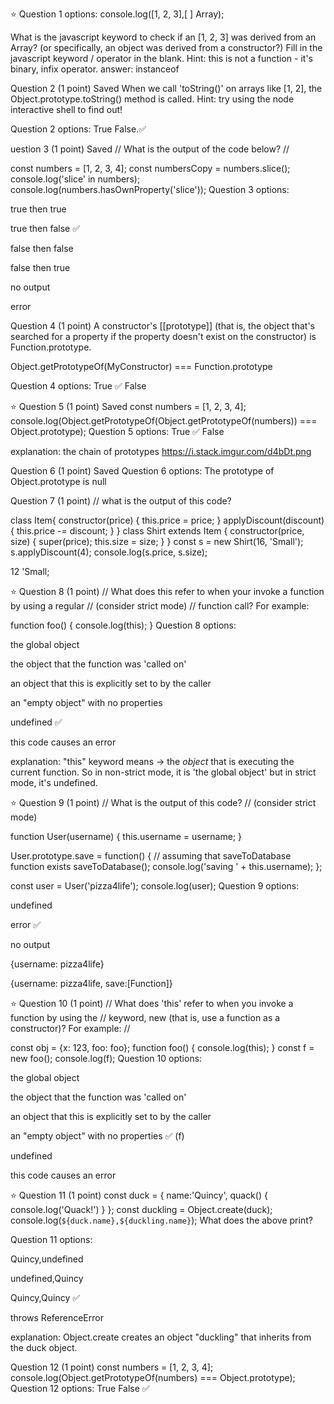 ⭐️ Question 1 options:
console.log([1, 2, 3],[ ] Array);

What is the javascript keyword to check if an [1, 2, 3] was derived from an Array? (or specifically, an object was derived from a constructor?) Fill in the javascript keyword / operator in the blank. Hint: this is not a function - it's binary, infix operator.
answer: instanceof

Question 2 (1 point) 
 Saved
When we call 'toString()' on arrays like [1, 2], the Object.prototype.toString() method is called. Hint: try using the node interactive shell to find out!

Question 2 options:
	True
	False.✅


uestion 3 (1 point) 
 Saved
// What is the output of the code below?
// 

const numbers = [1, 2, 3, 4];
const numbersCopy = numbers.slice();
console.log('slice' in numbers);
console.log(numbers.hasOwnProperty('slice'));
Question 3 options:

true then true


true then false ✅


false then false


false then true


no output

error


Question 4 (1 point) 
A constructor's [[prototype]] (that is, the object that's searched for a property if the property doesn't exist on the constructor) is Function.prototype.

Object.getPrototypeOf(MyConstructor) === Function.prototype

Question 4 options:
	True ✅
	False

⭐️ Question 5 (1 point) 
 Saved
const numbers = [1, 2, 3, 4];
console.log(Object.getPrototypeOf(Object.getPrototypeOf(numbers)) === Object.prototype);
Question 5 options:
	True ✅
	False 

explanation: the chain of prototypes
https://i.stack.imgur.com/d4bDt.png


Question 6 (1 point) 
 Saved
Question 6 options:
The prototype of Object.prototype is
null

Question 7 (1 point) 
// what is the output of this code?

class Item{
    constructor(price) {
        this.price = price;
    }
    applyDiscount(discount) {
        this.price -= discount;
    }
}
class Shirt extends Item {
    constructor(price, size) {
        super(price);
        this.size = size;
    }
}
const s = new Shirt(16, 'Small');
s.applyDiscount(4);
console.log(s.price, s.size);

12 'Small;

⭐️ Question 8 (1 point) 
// What does this refer to when your invoke a function by using a regular 
// (consider strict mode)
// function call? For example:


function foo() {
    console.log(this);
}
Question 8 options:

the global object 


the object that the function was 'called on'


an object that this is explicitly set to by the caller


an "empty object" with no properties


undefined ✅

this code causes an error

explanation: "this" keyword
means -> the *object* that is executing the current function.
So in non-strict mode, it is 'the global object' but in strict mode, it's undefined.


⭐️ Question 9 (1 point) 
// What is the output of this code?
// (consider strict mode)

function User(username) {
    this.username = username;
}

User.prototype.save = function() {
    // assuming that saveToDatabase function exists
    saveToDatabase();
    console.log('saving ' + this.username);
};

const user = User('pizza4life');
console.log(user);
Question 9 options:

undefined


error ✅


no output


{username: pizza4life} 


{username: pizza4life, save:[Function]}



⭐️ Question 10 (1 point) 
// What does 'this' refer to when you invoke a function by using the
// keyword, new (that is, use a function as a constructor)? For example:
//

const obj = {x: 123, foo: foo};
function foo() {
    console.log(this);
}
const f = new foo();
console.log(f);
Question 10 options:

the global object


the object that the function was 'called on' 


an object that this is explicitly set to by the caller


an "empty object" with no properties ✅ (f)


undefined

this code causes an error


⭐️ Question 11 (1 point) 
const duck = {
    name:'Quincy',
    quack() {
        console.log('Quack!')
    }
};
const duckling = Object.create(duck);
console.log(`${duck.name},${duckling.name}`);
What does the above print?

Question 11 options:

Quincy,undefined 

undefined,Quincy

Quincy,Quincy ✅

throws ReferenceError

explanation: Object.create creates an object "duckling" that inherits from the duck object.


Question 12 (1 point) 
const numbers = [1, 2, 3, 4];
console.log(Object.getPrototypeOf(numbers) === Object.prototype);
Question 12 options:
	True
	False  ✅

